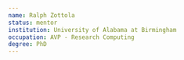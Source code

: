 ```yaml
---
name: Ralph Zottola
status: mentor
institution: University of Alabama at Birmingham
occupation: AVP - Research Computing
degree: PhD
---
```

